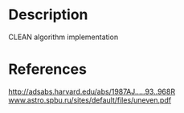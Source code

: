 # Description
CLEAN algorithm implementation
# References
http://adsabs.harvard.edu/abs/1987AJ.....93..968R
www.astro.spbu.ru/sites/default/files/uneven.pdf